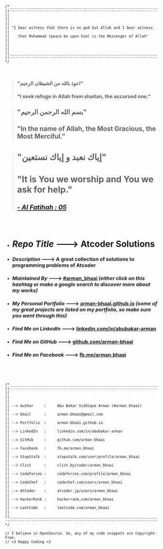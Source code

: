 ```text
/*______________________________________________________________________
||--------------------------------------------------------------------||
||                                                                    ||
|| "I bear witness that there is no god but Allah and I bear witness  ||
||    that Muhammad (peace be upon him) is the Messenger of Allah"    ||
||                                                                    ||
||____________________________________________________________________||
||--------------------------------------------------------------------*/
```
<br />

> ### "اعوذ بالله من الشیطان الرجیم"
> ### "I seek refuge in Allah from shaitan, the accursed one."
 
> ## "بسم الله الرحمن الرحيم"
> ## "In the name of Allah, the Most Gracious, the Most Merciful."
 
> # "إياك نعبد و إياك نستعين"
> # "It is You we worship and You we ask for help."
> ## [*- Al Fatihah : 05*](https://quran.com/1/5?translations=20)
<br />
<br />


* # *Repo Title* ---> **Atcoder Solutions**
* ### *Description* ---> **A great collection of solutions to programming problems of Atcoder**
* ### *Maintained By* ---> **[#arman_bhaai](https://www.google.com/search?q=%23arman_bhaai&oq=%23arman_bhaai)** *(either click on this hashtag or make a google search to discover more about my works)*
* ### *My Personal Portfolio* ---> **[arman-bhaai.github.io](https://arman-bhaai.github.io)** *(some of my great projects are listed on my portfolio, so make sure you went through this)*
* ### *Find Me on LinkedIn* ---> **[linkedin.com/in/abubakar-arman](https://www.linkedin.com/in/abubakar-arman)**
* ### *Find Me on GitHub* ---> **[github.com/arman-bhaai](https://github.com/arman-bhaai)**
* ### *Find Me on Facebook* ---> **[fb.me/arman.bhaai](https://www.facebook.com/arman.bhaai)**
<br />
<br />
<br />

```text
/*______________________________________________________________________
||--------------------------------------------------------------------||
||                                                                    ||
|| --> Author     :     Abu Bakar Siddique Arman (#arman_bhaai)       ||
|| --> Email      :     arman.bhaai@gmail.com                         ||
|| --> Portfolio  :     arman-bhaai.github.io                         ||
|| --> LinkedIn   :     linkedin.com/in/abubakar-arman                ||
|| --> GitHub     :     github.com/arman-bhaai                        ||
|| --> Facebook   :     fb.me/arman.bhaai                             ||
|| --> StopStalk  :     stopstalk.com/user/profile/arman_bhaai        ||
|| --> Clist      :     clist.by/coder/arman_bhaai                    ||
|| --> CodeForces :     codeforces.com/profile/arman_bhaai            ||
|| --> CodeChef   :     codechef.com/users/arman_bhaai                ||
|| --> AtCoder    :     atcoder.jp/users/arman_bhaai                  ||
|| --> HackerRank :     hackerrank.com/arman_bhaai                    ||
|| --> LeetCode   :     leetcode.com/arman_bhaai                      ||
||____________________________________________________________________||
----------------------------------------------------------------------*/

// I believe in OpenSource. So, any of my code snippets are Copyright-Free.
// <3 Happy Coding <3
```